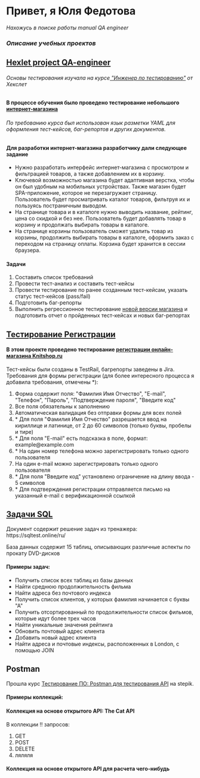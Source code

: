 <h1>Привет, я Юля Федотова</h1>
<i>Нахожусь в поиске работы manual QA engineer</i>
<h3><i>Описание учебных проектов</i></h3>
<h2> <a href="https://github.com/GFyuliya/Portfolio/tree/main/Hexlet%20project%20QA-engineer">Hexlet project QA-engineer</a></h2>
<h6>Основы тестирования изучала на курсе<a href="https://ru.hexlet.io/programs/qa-engineer"> "Инженер по тестированию"</a> от Хекслет</h6>
<h4>В процессе обучения было проведено тестирование небольшого <a href="https://hexlet-products-store.vercel.app/"> интернет-магазина</a></h4>
<h6>По требованию курса был использован язык разметки YAML для оформления тест-кейсов, баг-репортов и других документов.</h6>
<h4>Для разработки интернет-магазина разработчику дали следующее задание</h4>
<ul>
  <li>Нужно разработать интерфейс интернет-магазина с просмотром и фильтрацией товаров, а также добавлением их в корзину.</li>
  <li>Ключевой возможностью магазина будет адаптивная верстка, чтобы он был удобным на мобильных устройствах. Также магазин будет SPA-приложение, которое не перезагружает страницу. Пользователь будет просматривать каталог товаров, фильтруя их и пользуясь постраничным выводом.</li>
  <li>На странице товара и в каталоге нужно выводить название, рейтинг, цена со скидкой и без нее. Пользователь будет добавлять товар в корзину и продолжать выбирать товары в каталоге.</li>
  <li>На странице корзины пользователь cможет удалить товар из корзины, продолжить выбирать товары в каталоге, оформить заказ с переходом на страницу оплаты. Корзина будет хранится в сессии браузера.</li>
</ul>

<h4>Задачи</h4>
<ol>
  <li>Составить список требований</li>
  <li>Провести тест-анализ и составить тест-кейсы</li>
  <li>Провести тестирование по ранее созданным тест-кейсам, указать статус тест-кейсов (pass/fail)</li>
  <li>Подготовить баг-репорты</li>
  <li>Выполнить регрессионное тестирование <a href="https://products-store-git-v2bugfixes-hexlet-components.vercel.app/">новой версии магазина</a> и подготовить отчет о пройденных тест-кейсах и новых баг-репортах</li>
</ol>


<h2> <a href="https://github.com/GFyuliya/Portfolio/tree/main/Тестирование%20Регистрации">Тестирование Регистрации</a></h2>
<h4>В этом проекте проведено тестирование <a href="https://www.knitshop.ru/auth/registration/"> регистрации онлайн-магазина Knitshop.ru</a></h4>
Тест-кейсы были созданы в TestRail, багрепорты заведены в Jira.
Требования для формы регистрации (для более интересного процесса я добавила требования, отмечены *):
<ol>
  <li> Форма содержит поля: "Фамилия Имя Отчество", "E-mail", "Телефон", "Пароль", "Подтверждение пароля", "Введите код" </li>
  <li> Все поля обязательны к заполнению</li>
  <li> Автоматическая валидация без отправки формы для всех полей </li>
  <li> * Для поля "Фамилия Имя Отчество" разрешается ввод на кириллице и латинице, от 2 до 60 символов (только буквы, пробелы и тире)</li>
  <li> * Для поля "E-mail" есть подсказка в поле, формат: example@example.com</li>
  <li> * На один номер телефона можно зарегистрировать только одного пользователя</li>
  <li> На один e-mail можно зарегистрировать только одного пользователя</li>
  <li> * Для поля "Введите код" установлено ограничение на длину ввода - 5 символов</li>
  <li> * Для подтверждения регистрации отправляется письмо на указанный e-mail с верификационной ссылкой</li>
</ol>


<h2><a href="https://github.com/GFyuliya/Portfolio/blob/main/%D0%97%D0%90%D0%94%D0%90%D0%A7%D0%98%20SQL.pdf">Задачи SQL</a></h2> 
<p>Документ содержит решение задач из тренажера: https://sqltest.online/ru/</p> База данных содержит 15 таблиц, описывающих различные аспекты по прокату DVD-дисков
<h4>Примеры задач:</h4>
<ul>
  <li>Получить список всех таблиц из базы данных</li>
  <li>Найти среднюю продолжительность фильма</li>
  <li>Найти адреса без почтового индекса </li>
  <li>Получить список клиентов, у которых фамилия начинается с буквы "А"</li>
  <li>Получить отсортированный по продолжительности список фильмов, которые идут более трех часов</li>
  <li>Найти уникальные значения рейтинга</li>
  <li>Обновить почтовый адрес клиента</li>
  <li>Добавить новый адрес клиента</li>
  <li>Найти адреса и почтовые индексы, расположенных в London, с помощью JOIN</li>
</ul>


<h2>Postman</h2>
Прошла курс <a href="https://stepik.org/certificate/516cba23723a7da5d722a944edcd7f9062dc92d2.pdf">Тестирование ПО: Postman для тестирования API</a> на stepik.
<h4>Примеры коллекций:</h4>
<h4><a href="#"></a>Коллекция на основе открытого API: The Cat API</h4>
В коллекции !! запросов:
<ol>
  <li>GET</li>
  <li>POST</li>
  <li>DELETE</li>
  <li>ляляля</li>
</ol>

<h4><a href="#"></a>Коллекция на основе открытого API для расчета чего-нибудь</h4>

